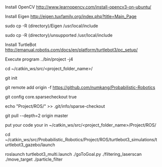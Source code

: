 Install OpenCV
http://www.learnopencv.com/install-opencv3-on-ubuntu/

Install Eigen
http://eigen.tuxfamily.org/index.php?title=Main_Page

sudo cp -R (directory)/Eigen /usr/local/include

sudo cp -R (directory)/unsupported /usr/local/include

Install TurtleBot
http://emanual.robotis.com/docs/en/platform/turtlebot3/pc_setup/

Execute program
../bin/project -j4 

cd ~/catkin_ws/src/<project_folder_name>/

git init

git remote add origin -f https://github.com/numkang/Probabilistic-Robotics

git config core.sparsecheckout true

echo "Project/ROS/" >> .git/info/sparse-checkout

git pull --depth=2 origin master

put your code your in ~/catkin_ws/src/<project_folder_name>/Project/ROS/

cd ~/catkin_ws/src/Probabilistic_Robotics/Project/ROS/turtlebot3_simulations/turtlebot3_gazebo/launch

roslaunch turtlebot3_multi.launch
./goToGoal.py
./filtering_laserscan
./move_target
./particle_filter

